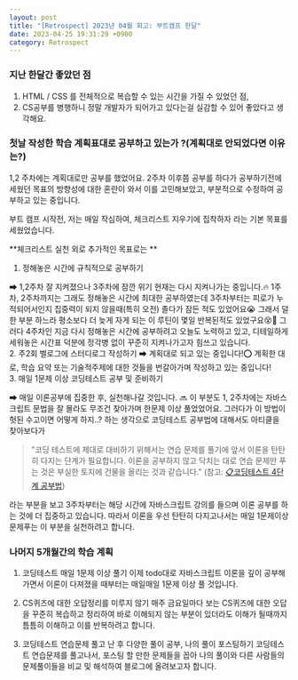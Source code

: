 ```yaml
---
layout: post
title: "[Retrospect] 2023년 04월 회고: 부트캠프 한달"
date: 2023-04-25 19:31:29 +0900
category: Retrospect
---
```


### 지난 한달간 좋았던 점

1. HTML / CSS 를 전체적으로 복습할 수 있는 시간을 가질 수 있었던 점,
2. CS공부를 병행하니 정말 개발자가 되어가고 있다는걸 실감할 수 있어 좋았다고 생각해요.

### 첫날 작성한 학습 계획표대로 공부하고 있는가 ?(계획대로 안되었다면 이유는?)

1,2 주차에는 계획대로만 공부를 했었어요. 2주차 이후쯤 공부를 하다가 공부하기전에 세웠던 목표의 방향성에 대한 혼란이 와서 이를 고민해보았고, 부분적으로 수정하여 공부하고 있는 중입니다.

부트 캠프 시작전, 저는 매일 작심하여, 체크리스트 지우기에 집착하자 라는 기본 목표를 세웠었습니다.

**체크리스트 실천 외로 추가적인 목표로는 **

1. 정해놓은 시간에 규칙적으로 공부하기

➡ 1,2주차 잘 지켜졌으나 3주차에 잠깐 위기 현재는 다시 지켜나가는 중입니다.🔥
1주차, 2주차까지는 그래도 정해놓은 시간에 최대한 공부하였는데 3주차부터는 피로가 누적되어서인지 집중력이 되지 않을때(특히 오전) 졸다가 잠든 적도 있었어요😭 그래서 덜한 부분 하느라 평소보다 더 늦게 자게 되는 이 루틴이 몇일 반복된적도 있었구요😵🤪 그러다 4주차인 지금 다시 정해놓은 시간에 공부하려고 오늘도 노력하고 있고, 디테일하게 세워놓은 시간표 덕분에 정각병 없이 꾸준히 지켜나가고자 힘쓰고 있습니다.<br> 2. 주2회 벨로그에 스터디로그 작성하기
➡ 계획대로 되고 있는 중입니다!⭕
계획한 대로, 학습 요약 또는 기술적주제에 대한 것들을 번갈아가며 작성하고 있는 중입니다!
<br> 3. 매일 1문제 이상 코딩테스트 공부 및 준비하기

➡ 매일 이론공부에 집중한 후, 실천해나갈 것입니다. 🔜
이 부분도 1, 2주차에는 자바스크립트 문법을 잘 몰라도 무조건 찾아가며 한문제 이상 풀었었어요. 그러다가 이 방법이 헛된 수고이면 어떻게 하지..? 하는 생각으로 코딩테스트 공부법에 대해서도 아티클을 찾아보다가

> "코딩 테스트에 제대로 대비하기 위해서는 연습 문제를 풀기에 앞서 이론을 탄탄히 다지는 단계가 필요합니다. 이론을 공부하지 않고 닥치는 대로 연습 문제만 푸는 것은 부실한 토지에 건물을 올리는 것과 같습니다." (참고: [📋코딩테스트 4단계 공부법](https://www.wanted.co.kr/events/22_11_s01_b15?utm_source=wanted&utm_medium=share))

라는 부분을 보고 3주차부터는 해당 시간에 자바스크립트 강의를 들으며 이론 공부를 하는 것에 더 집중하고 있습니다.
따라서 이론을 우선 탄탄히 다지고나서는 매일 1문제이상 문제푸는 이 부분을 실천하려고 합니다.

### 나머지 5개월간의 학습 계획

1. 코딩테스트 매일 1문제 이상 풀기
   이제 todo대로 자바스크립트 이론을 깊이 공부해가면서 이론이 다져졌을 때부터는 매일매일 1문제 이상 풀 것입니다.

2. CS퀴즈에 대한 오답정리를 미루지 않기
   매주 금요일마다 보는 CS퀴즈에 대한 오답을 꾸준히 복습하고 정리하여 바로 이해되지 않는 부분이 있더라도 이해가 될때까지 틈틈히 이해하고 이를 반복하려고 합니다.

3. 코딩테스트 연습문제 풀고 난 후 다양한 풀이 공부, 나의 풀이 포스팅하기
   코딩테스트 연습문제를 풀고나서, 포스팅 할 만한 문제들을 꼽아 나의 풀이와 다른 사람들의 문제풀이들을 비교 및 해석하여 블로그에 올려보고자 합니다.
